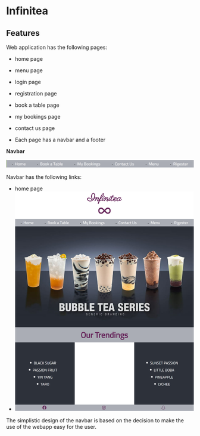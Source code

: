 # Infinitea

## Features

Web application has the following pages:
- home page
- menu page
- login page
- registration page
- book a table page
- my bookings page
- contact us page

- Each page has a navbar and a footer

**Navbar**

![Navbar](documentation/navbar.png)

Navbar has the following links:
- home page
- ![Home](documentation/homepage.png)

The simplistic design of the navbar is based on the decision to make the use of the webapp easy for the user.